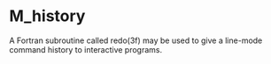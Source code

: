 # M_history

A Fortran subroutine called redo(3f) may be used to give a line-mode
command history to interactive programs.
